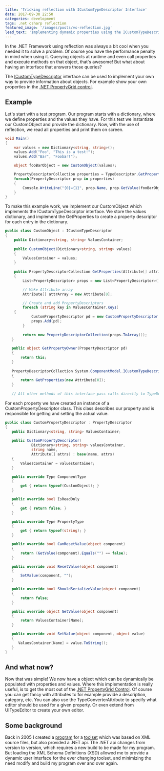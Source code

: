 ```yaml
---
title: 'Tricking reflection with ICustomTypeDescriptor Interface'
date: 2017-09-30 22:50
categories: development
tags: .net csharp reflection
featured_image: '/images/posts/vs-reflection.jpg'
lead_text: 'Implementing dynamic properties using the ICustomTypeDescriptor interface to show in a PropertyGrid control?'
---
```


In the .NET Framework using reflection was always a bit cool when you needed it
to solve a problem. Of course you have the performance penalty in mind when
using it. Querying objects at runtime and even call properties and execute
methods on that object, that's awesome! But what about having an interface that
answers those queries?

The [ICustomTypeDescriptor](https://msdn.microsoft.com/en-us/library/system.componentmodel.icustomtypedescriptor(v=vs.110).aspx)
interface can be used to implement your own way to provide information about
objects. For example show your own properties in the
[.NET PropertyGrid control](https://msdn.microsoft.com/en-us/library/system.windows.forms.propertygrid(v=vs.110).aspx).

## Example
Let's start with a test program. Our program starts with a dictionary, where we
define properties and the values they have. For this test we instantiate our
CustomObject and provide the dictionary. Now, with the use of reflection, we
read all properties and print them on screen.
```cs
void Main()
{
    var values = new Dictionary<string, string>();
    values.Add("Foo", "This is a test!");
    values.Add("Bar", "Foobar!");

    object fooBarObject = new CustomObject(values);

    PropertyDescriptorCollection properties = TypeDescriptor.GetProperties(fooBarObject);
    foreach(PropertyDescriptor prop in properties)
    {
        Console.WriteLine("{0}={1}", prop.Name, prop.GetValue(fooBarObject));
    }
}
```

To make this example work, we implement our CustomObject which implements the
ICustomTypeDescriptor interface. We store the values dictionary, and implement
the GetProperties to create a property descriptor for each entry in the dictionary.
```cs
public class CustomObject : ICustomTypeDescriptor
{
    public Dictionary<string, string> ValuesContainer;
 
    public CustomObject(Dictionary<string, string> values)
    {
        ValuesContainer = values;
    }
 
    public PropertyDescriptorCollection GetProperties(Attribute[] attributes)
    {
        List<PropertyDescriptor> props = new List<PropertyDescriptor>();

        // Make Attribute array
        Attribute[] attrArray = new Attribute[0];

        // Create and add PropertyDescriptors
        foreach (string key in ValuesContainer.Keys)
	{
            CustomPropertyDescriptor pd = new CustomPropertyDescriptor (ValuesContainer, key, attrArray);
            props.Add(pd);
        }
        
        return new PropertyDescriptorCollection(props.ToArray());
   }
   
   public object GetPropertyOwner(PropertyDescriptor pd)
   {
       return this;
   }
   
   PropertyDescriptorCollection System.ComponentModel.ICustomTypeDescriptor.GetProperties()
   {
       return GetProperties(new Attribute[0]);
   }
   
   // All other methods of this interface pass calls directly to TypeDescriptor

```

For each property we have created an instance of a CustomPropertyDescriptor
class. This class describes our property and is responsible for getting and
setting the actual value.
```cs
public class CustomPropertyDescriptor : PropertyDescriptor
{
   public Dictionary<string, string> ValuesContainer;
   
   public CustomPropertyDescriptor(
            Dictionary<string, string> valuesContainer, 
            string name,
            Attribute[] attrs) : base(name, attrs)
   {
       ValuesContainer = valuesContainer;
   }

   public override Type ComponentType
   {
       get { return typeof(CustomObject); }
   }

   public override bool IsReadOnly
   {
       get { return false; }
   }

   public override Type PropertyType
   {
       get { return typeof(string); }
   }

   public override bool CanResetValue(object component)
   {
       return (GetValue(component).Equals("") == false);
   }

   public override void ResetValue(object component)
   {
       SetValue(component, "");
   }

   public override bool ShouldSerializeValue(object component)
   {
       return false;
   }

   public override object GetValue(object component)
   {
       return ValuesContainer[Name];
   }

   public override void SetValue(object component, object value)
   {
      ValuesContainer[Name] = value.ToString();
   }
}
```

## And what now?
Now that was simple! We now have a object which can be dynamically be
populated with properties and values. Where this implementation is really
useful, is to get the most out of the
[.NET PropertyGrid Control](https://msdn.microsoft.com/en-us/library/aa302326.aspx).
Of course you can get fancy with attributes to for example provide a
description, category, etc.  You can also use the TypeConverterAttribute to
specify what editor should be used for a given property. Or even extend from
UITypeEditor to create your own editor.

## Some background
Back in 2005 I created a [program](http://wixedit.sourceforge.net/) for a
[toolset](http://wixtoolset.org/) which was based on XML source files, but
also provided a .NET api. The .NET api changes from version to version,
which requires a new build to be made for my program. But loading the XML
Schema Definitions (XSD) allowed me to provide a dynamic user interface
for the ever changing toolset, and minimizing the need modify and build
my program over and over again.

